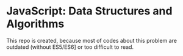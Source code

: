 # JavaScript: Data Structures and Algorithms

This repo is created, because most of codes about this problem are outdated (without ES5/ES6] or too difficult to read.
